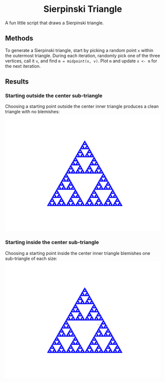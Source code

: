 <div align="center">
  <h1>Sierpinski Triangle</h1>
</div>
A fun little script that draws a Sierpinski triangle.


## Methods
To generate a Sierpinski triangle, start by picking a random point `x` within the outermost triangle.
During each iteration, randomly pick one of the three vertices, call it `v`, and find `m = midpoint(x, v)`.
Plot `m` and update `x <- m` for the next iteration.


## Results
### Starting outside the center sub-triangle
Choosing a starting point outside the center inner triangle produces a clean triangle with no blemishes:
![](triangle_start_outside_inner.png)

### Starting inside the center sub-triangle
Choosing a starting point inside the center inner triangle blemishes one sub-triangle of each size:
![](triangle_start_inside_inner.png)
